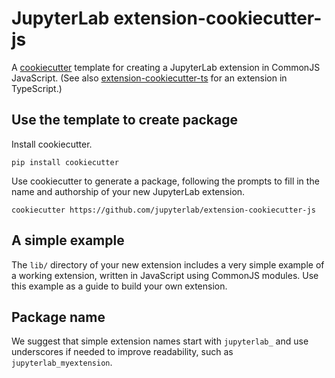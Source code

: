 # JupyterLab extension-cookiecutter-js

A [cookiecutter](https://github.com/audreyr/cookiecutter) template for creating
a JupyterLab extension in CommonJS JavaScript. (See also
[extension-cookiecutter-ts](https://github.com/jupyterlab/extension-cookiecutter-ts)
for an extension in TypeScript.)

## Use the template to create package

Install cookiecutter.

```
pip install cookiecutter
```

Use cookiecutter to generate a package, following the prompts to fill in the name and authorship of your new JupyterLab extension.

```
cookiecutter https://github.com/jupyterlab/extension-cookiecutter-js
```

## A simple example

The ``lib/`` directory of your new extension includes a very simple example of a working extension, written in JavaScript using CommonJS modules. Use this example as a guide to build your own extension.

## Package name

We suggest that simple extension names start with `jupyterlab_` and use underscores if needed to improve readability, such as `jupyterlab_myextension`.

